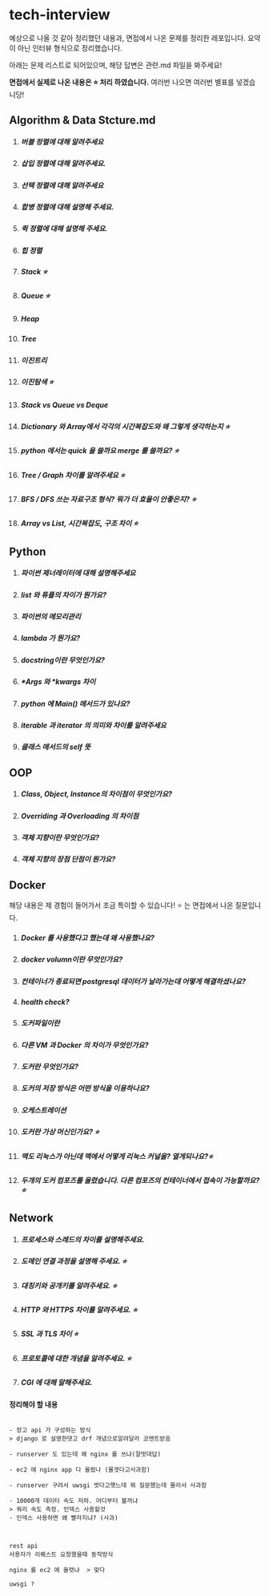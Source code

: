 # tech-interview

예상으로 나올 것 같아 정리했던 내용과, 면접에서 나온 문제를 정리한 레포입니다. 요약이 아닌 인터뷰 형식으로 정리했습니다.

아래는 문제 리스트로 되어있으며, 해당 답변은 관련.md  파일을 봐주세요!

__면접에서 실제로 나온 내용은 ⭐️ 처리 하였습니다.__ 여러번 나오면 여러번 별표를 넣겠습니당! 

##### 

## Algorithm & Data Stcture.md

1. ##### 버블 정렬에 대해 알려주세요

2. ##### 삽입 정렬에 대해 알려주세요.

3. ##### 선택 정렬에 대해 알려주세요

4. ##### 합병 정렬에 대해 설명해 주세요. 

5. ##### 퀵 정렬에 대해 설명해 주세요.

6. ##### 힙 정렬

7. ##### Stack ⭐️

8. ##### Queue ⭐️

9. ##### Heap 

10. ##### Tree

11. ##### 이진트리

12. ##### 이진탐색 ⭐️

13. ##### Stack vs Queue vs Deque

14. ##### Dictionary 와 Array에서 각각의 시간복잡도와 왜 그렇게 생각하는지 ⭐️

15. ##### python 에서는 quick 을 쓸까요 merge 를 쓸까요? ⭐️

16. ##### Tree / Graph 차이를 알려주세요 ⭐️

17. ##### BFS / DFS 쓰는 자료구조 형식? 뭐가 더 효율이 안좋은지? ⭐️

18. ##### Array vs List, 시간복잡도, 구조 차이 ⭐️



## Python

1. ##### 파이썬 제너레이터에 대해 설명해주세요

2. ##### list 와 튜플의 차이가 뭔가요?

3. ##### 파이썬의 메모리관리

4. ##### lambda 가 뭔가요?

5. ##### docstring이란 무엇인가요?

6. ##### *Args 와 *kwargs 차이 

7. ##### python 에 Main() 메서드가 있나요?

8. ##### iterable 과 iterator 의 의미와 차이를 알려주세요

9. ##### 클래스 메서드의 self 뜻



## OOP

1. ##### Class, Object, Instance의 차이점이 무엇인가요?

2. ##### Overriding 과 Overloading 의 차이점

3. ##### 객체 지향이란 무엇인가요?

4. ##### 객체 지향의 장점 단점이 뭔가요?



## Docker

해당 내용은 제 경험이 들어가서 조금 특이할 수 있습니다! ⭐️ 는 면접에서 나온 질문입니다.

1. ##### Docker 를 사용했다고 했는데 왜 사용했나요?

2. ##### docker volumn이란 무엇인가요?

3. ##### 컨테이너가 종료되면 postgresql 데이터가 날라가는데 어떻게 해결하셨나요?

4. ##### health check?

5. ##### 도커파일이란

6. ##### 다른 VM 과 Docker 의 차이가 무엇인가요?

7. ##### 도커란 무엇인가요?

8. ##### 도커의 저장 방식은 어떤 방식을 이용하나요?

9. ##### 오케스트레이션

10. ##### 도커란 가상 머신인가요? ⭐️

11. ##### 맥도 리눅스가 아닌데 맥에서 어떻게 리눅스 커널을? 열게되나요?⭐️

12. ##### 두개의 도커 컴포즈를 올렸습니다. 다른 컴포즈의 컨테이너에서 접속이 가능할까요? ⭐️



## Network

1. ##### 프로세스와 스레드의 차이를 설명해주세요. 

2. ##### 도메인 연결 과정을 설명해 주세요. ⭐️

3. ##### 대칭키와 공개키를 알려주세요. ⭐️

4. ##### HTTP 와 HTTPS 차이를 알려주세요. ⭐️

5. ##### SSL 과 TLS 차이 ⭐️

6. ##### 프로토콜에 대한 개념을 알려주세요. ⭐️

7. ##### CGI 에 대해 말해주세요.

#### 정리해야 할 내용 

```

- 장고 api 가 구성하는 방식 
> django 로 설명한댓고 drf 개념으로알려달라 코멘트받음

- runserver 도 있는데 왜 nginx 를 쓰냐(잘멋대답)

- ec2 에 nginx app 다 올렸나 (몰겟다고사과함)

- runserver 구려서 uwsgi 썻다고햇느데 뭐 질문했는데 몰라서 사과함

- 10000개 데이터 속도 저하. 어디부터 볼꺼냐
> 쿼리 속도 측정. 인덱스 사용할것
- 인덱스 사용하면 왜 빨라지냐? (사과)



rest api 
사용자가 리퀘스트 요청했을때 동작방식

nginx 를 ec2 에 올렷냐  > 맞다

uwsgi ?
```



